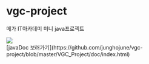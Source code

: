 # vgc-project
메가 IT아카데미 미니 java프로젝트

<div>
	<a href="https://www.youtube.com/watch?v=비디오id" target="_blank"><image src = "https://img.youtube.com/vi/비디오id/mqdefault.jpg"></a>	

</div>
	[javaDoc 보러가기](https://github.com/junghojune/vgc-project/blob/master/VGC_Project/doc/index.html)
		
